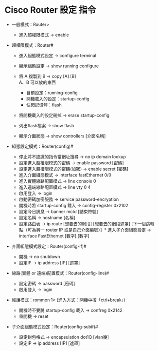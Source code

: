 # Cisco Router 設定 指令

* 一般模式：Router>
  * 進入超權限模式 → enable

* 超權限模式：Router#
  * 進入組態模式設定 → configure terminal
  * 顯示組態設定 → show running configure
  * 將 A 複製到 B → copy [A] [B]  
    A、B 可以放的東西
    * 目前設定：running-config
    * 開機載入的設定：startup-config
    * 快閃記憶體：flash

  * 將開機載入的設定刪掉 → erase startup-config
  * 列出flash檔案 → show flash
  * 顯示介面狀態 → show controllers [介面名稱]

* 組態設定模式：Router(config)#
  * 停止將不認識的指令當網址搜尋 → no ip domain lookup
  * 設定進入超權限模式的密碼 → enable password [密碼]
  * 設定進入超權限模式的密碼(加密) → enable secret [密碼]
  * 進入介面組態模式 → interface fastEthernet 0/0
  * 進入實體線路配置模式 → line console 0
  * 進入遠端線路配置模式 → line vty 0 4
  * 啟用登入 → login
  * 啟動密碼加密服務 → service password-encryption
  * 開機時將 startup-config 載入 → config-register 0x2102
  * 設定今日訊息 → banner motd [結束符號]
  * 設定名稱 → hostname [名稱]
  * 設定路由表 → ip route [想要去的網段] [想要去的網段遮罩] [下一個跳轉點（可為另一 router IP 或是自己介面編號）]
  * 進入子介面組態設定 → interface FastEthernet [數字].[數字]

* 介面組態模式設定：Router(config-if)#
  * 開機 → no shutdown
  * 設定IP → ip address [IP] [遮罩]

* 線路(實體 or 遠端)配置模式：Router(config-line)#
  * 設定密碼 → password [密碼]
  * 啟用登入 → login

* 維護模式：rommon 1> (進入方式：開機中按「ctrl+break」)
  * 開機時不要將 startup-config 載入 → confreg 0x2142
  * 重開機 → reset

* 子介面組態模式設定：Router(config-subif)#
  * 設定封包格式 → encapsulation dot1Q [vlan幾]
  * 設定IP → ip address [IP] [遮罩]
